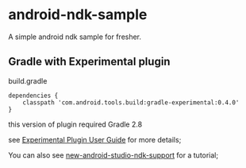 # android-ndk-sample
A simple android ndk sample for fresher.

## Gradle with Experimental plugin

build.gradle

```
dependencies {
    classpath 'com.android.tools.build:gradle-experimental:0.4.0'
}

```
this version of plugin required Gradle 2.8

see [Experimental Plugin User Guide](http://tools.android.com/tech-docs/new-build-system/gradle-experimental "Experimental Plugin User Guide") for more details;


You can also see [new-android-studio-ndk-support](http://ph0b.com/new-android-studio-ndk-support/ "new-android-studio-ndk-support") for a tutorial;
